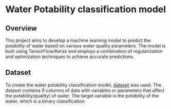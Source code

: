# Water Potability classification model

## Overview

This project aims to develop a machine learning model to predict the potability of water based on various water quality parameters.
The model is built using TensorFlow/Keras and employs a combination of regularization and optimization techniques to achieve accurate predictions.

## Dataset

To create the water potability classification model, [dataset](https://drive.google.com/file/d/1VXHjV4Hi7d__I9v2KYudh32OVud3aEvm/view) was used. The
dataset contains 9 columns of data with variables or parameters that affect the potability(quality) of water. The target variable is the potability of
the water, which is a binary classification.

